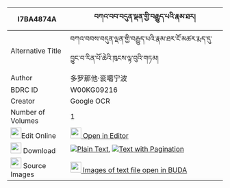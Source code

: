 |I7BA4874A|བཀའ་བབ་བདུན་ལྡན་གྱི་བརྒྱུད་པའི་རྣམ་ཐར། 
| --- | --- 
|Alternative Title |བཀའ་བབས་བདུན་ལྡན་གྱི་བརྒྱུད་པའི་རྣམ་ཐར་ངོ་མཚར་རྨད་དུ་བྱུང་བ་རིན་པོ་ཆེའི་ཁུངས་ལྟ་བུའི་གཏམ།
|Author| 多罗那他·衮噶宁波
|BDRC ID | W00KG09216
|Creator | Google OCR
|Number of Volumes| 1
|<img width="25" src="https://img.icons8.com/color/25/000000/edit-property.png">Edit Online| [<img width="25" src="https://avatars.githubusercontent.com/u/45091458?s=200&v=4"> Open in Editor](http://editor.openpecha.org/I7BA4874A)
|<img width="25" src="https://img.icons8.com/fluent/48/000000/download-2.png"/>  Download | [![](https://img.icons8.com/color/20/000000/txt.png)Plain Text](https://github.com/Openpecha/I7BA4874A/releases/download/v1/ka_bab_dun_den_gyi_gyupa_i_nam_plain_I7BA4874A.zip), [![](https://img.icons8.com/color/20/000000/txt.png)Text with Pagination](https://github.com/Openpecha/I7BA4874A/releases/download/v1/ka_bab_dun_den_gyi_gyupa_i_nam_pages_I7BA4874A.zip)
|<img width="25" src="https://img.icons8.com/plasticine/100/000000/pictures-folder.png"/>  Source Images | [<img width="25" src="https://library.bdrc.io/icons/BUDA-small.svg"> Images of text file open in BUDA](https://library.bdrc.io/show/bdr:W00KG09216)